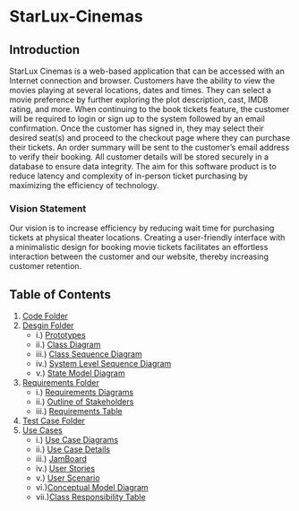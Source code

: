# StarLux-Cinemas
## Introduction
StarLux Cinemas is a web-based application that can be accessed with an Internet connection and browser. Customers have the ability to view the movies playing at several locations, dates and times. They can select a movie preference by further exploring the plot description, cast, IMDB rating, and more. When continuing to the book tickets feature, the customer will be required to login or sign up to the system followed by an email confirmation. Once the customer has signed in, they may select their desired seat(s) and proceed to the checkout page where they can purchase their tickets. An order summary will be sent to the customer’s email address to verify their booking. All customer details will be stored securely in a database to ensure data integrity. The aim for this software product is to reduce latency and complexity of in-person ticket purchasing by maximizing the efficiency of technology.
### Vision Statement
Our vision is to increase efficiency by reducing wait time for purchasing tickets at physical theater locations. Creating a user-friendly interface with a minimalistic design for booking movie tickets facilitates an effortless interaction between the customer and our website, thereby increasing customer retention.

## Table of Contents

1. [Code Folder](https://github.com/SOFE2720/Group47-StarLux-Cinemas/tree/main/Code)
2. [Desgin Folder](https://github.com/SOFE2720/Group47-StarLux-Cinemas/tree/main/Design)
     * i.) [Prototypes](https://github.com/SOFE2720/Group47-StarLux-Cinemas/tree/main/Design/Prototypes)
     * ii.) [Class Diagram](https://github.com/SOFE2720/Group47-StarLux-Cinemas/blob/main/Design/Class%20Diagram.jpg)
     * iii.) [Class Sequence Diagram](https://github.com/SOFE2720/Group47-StarLux-Cinemas/blob/main/Design/Class%20Level%20Sequence%20Diagram.png)
     * iv.) [System Level Sequence Diagram](https://github.com/SOFE2720/Group47-StarLux-Cinemas/blob/main/Design/System%20Level%20Sequence%20Diagram.png)
     * v.) [State Model Diagram](https://github.com/SOFE2720/Group47-StarLux-Cinemas/blob/main/Design/State%20Model%20Diagram.png)
3. [Requirements Folder](https://github.com/SOFE2720/Group47-StarLux-Cinemas/tree/main/Requirements)
     * i.) [Requirements Diagrams](https://github.com/SOFE2720/Group47-StarLux-Cinemas/tree/main/Requirements/Requirement%20Diagrams)
     * ii.) [Outline of Stakeholders](https://github.com/SOFE2720/Group47-StarLux-Cinemas/blob/main/Requirements/Outline%20of%20Stakeholders.pdf)
     * iii.) [Requirements Table](https://github.com/SOFE2720/Group47-StarLux-Cinemas/blob/main/Requirements/Requirements%20Table.pdf)
4. [Test Case Folder](https://github.com/SOFE2720/Group47-StarLux-Cinemas/tree/main/__tests__)
5. [Use Cases](https://github.com/SOFE2720/Group47-StarLux-Cinemas/tree/main/Use%20Cases)
     * i.) [Use Case Diagrams](https://github.com/SOFE2720/Group47-StarLux-Cinemas/tree/main/Use%20Cases/Use%20Case%20Diagrams)
     * ii.) [Use Case Details](https://github.com/SOFE2720/Group47-StarLux-Cinemas/tree/main/Use%20Cases/Use%20Case%20Details)
     * iii.) [JamBoard](https://github.com/SOFE2720/Group47-StarLux-Cinemas/blob/main/Use%20Cases/Jam%20Board.jpg)
     * iv.) [User Stories](https://github.com/SOFE2720/Group47-StarLux-Cinemas/blob/main/Use%20Cases/User%20Stories.pdf)
     * v.) [User Scenario](https://github.com/SOFE2720/Group47-StarLux-Cinemas/blob/main/Use%20Cases/User%20Scenario.pdf)
     * vi.)[Conceptual Model Diagram](https://github.com/SOFE2720/Group47-StarLux-Cinemas/blob/main/Use%20Cases/Conceptual%20Model%20Diagram.jpg)
     * vii.)[Class Responsibility Table](https://github.com/SOFE2720/Group47-StarLux-Cinemas/blob/main/Use%20Cases/Conceptual%20Model%20Diagram.jpg)
